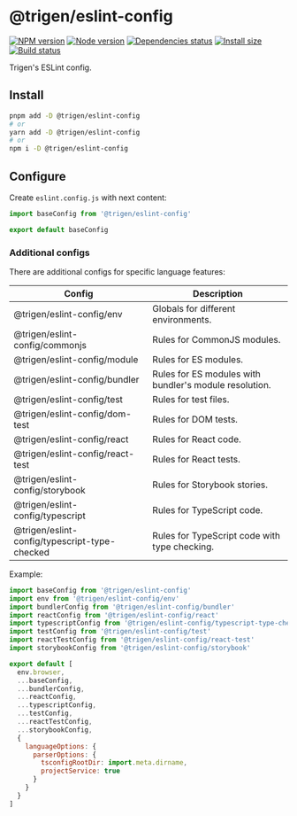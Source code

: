 # @trigen/eslint-config

[![NPM version][npm]][npm-url]
[![Node version][node]][node-url]
[![Dependencies status][deps]][deps-url]
[![Install size][size]][size-url]
[![Build status][build]][build-url]

[npm]: https://img.shields.io/npm/v/%40trigen/eslint-config.svg
[npm-url]: https://npmjs.com/package/@trigen/eslint-config

[node]: https://img.shields.io/node/v/%40trigen/eslint-config.svg
[node-url]: https://nodejs.org

[deps]: https://img.shields.io/librariesio/release/npm/@trigen/eslint-config
[deps-url]: https://libraries.io/npm/@trigen%2Feslint-config/tree

[size]: https://packagephobia.com/badge?p=@trigen/eslint-config
[size-url]: https://packagephobia.com/result?p=@trigen/eslint-config

[build]: https://img.shields.io/github/actions/workflow/status/TrigenSoftware/scripts/tests.yml?branch=main
[build-url]: https://github.com/TrigenSoftware/scripts/actions

Trigen's ESLint config.

## Install

```bash
pnpm add -D @trigen/eslint-config
# or
yarn add -D @trigen/eslint-config
# or
npm i -D @trigen/eslint-config
```

## Configure

Create `eslint.config.js` with next content:

```js
import baseConfig from '@trigen/eslint-config'

export default baseConfig
```

### Additional configs

There are additional configs for specific language features:

| Config | Description |
|--------|-------------|
| @trigen/eslint-config/env | Globals for different environments. |
| @trigen/eslint-config/commonjs | Rules for CommonJS modules. |
| @trigen/eslint-config/module | Rules for ES modules. |
| @trigen/eslint-config/bundler | Rules for ES modules with bundler's module resolution. |
| @trigen/eslint-config/test | Rules for test files. |
| @trigen/eslint-config/dom-test | Rules for DOM tests. |
| @trigen/eslint-config/react | Rules for React code. |
| @trigen/eslint-config/react-test | Rules for React tests. |
| @trigen/eslint-config/storybook | Rules for Storybook stories. |
| @trigen/eslint-config/typescript | Rules for TypeScript code. |
| @trigen/eslint-config/typescript-type-checked | Rules for TypeScript code with type checking. |

Example:

```js
import baseConfig from '@trigen/eslint-config'
import env from '@trigen/eslint-config/env'
import bundlerConfig from '@trigen/eslint-config/bundler'
import reactConfig from '@trigen/eslint-config/react'
import typescriptConfig from '@trigen/eslint-config/typescript-type-checked'
import testConfig from '@trigen/eslint-config/test'
import reactTestConfig from '@trigen/eslint-config/react-test'
import storybookConfig from '@trigen/eslint-config/storybook'

export default [
  env.browser,
  ...baseConfig,
  ...bundlerConfig,
  ...reactConfig,
  ...typescriptConfig,
  ...testConfig,
  ...reactTestConfig,
  ...storybookConfig,
  {
    languageOptions: {
      parserOptions: {
        tsconfigRootDir: import.meta.dirname,
        projectService: true
      }
    }
  }
]
```
